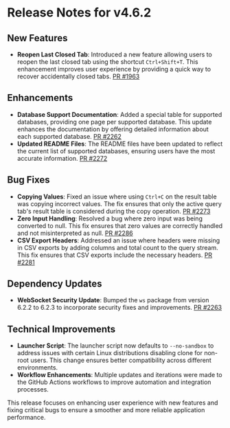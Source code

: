 # Release Notes for v4.6.2

## New Features
- **Reopen Last Closed Tab**: Introduced a new feature allowing users to reopen the last closed tab using the shortcut `Ctrl+Shift+T`. This enhancement improves user experience by providing a quick way to recover accidentally closed tabs. [PR #1963](https://github.com/beekeeper-studio/beekeeper-studio/pull/1963)

## Enhancements
- **Database Support Documentation**: Added a special table for supported databases, providing one page per supported database. This update enhances the documentation by offering detailed information about each supported database. [PR #2262](https://github.com/beekeeper-studio/beekeeper-studio/pull/2262)
- **Updated README Files**: The README files have been updated to reflect the current list of supported databases, ensuring users have the most accurate information. [PR #2272](https://github.com/beekeeper-studio/beekeeper-studio/pull/2272)

## Bug Fixes
- **Copying Values**: Fixed an issue where using `Ctrl+C` on the result table was copying incorrect values. The fix ensures that only the active query tab's result table is considered during the copy operation. [PR #2273](https://github.com/beekeeper-studio/beekeeper-studio/pull/2273)
- **Zero Input Handling**: Resolved a bug where zero input was being converted to null. This fix ensures that zero values are correctly handled and not misinterpreted as null. [PR #2286](https://github.com/beekeeper-studio/beekeeper-studio/pull/2286)
- **CSV Export Headers**: Addressed an issue where headers were missing in CSV exports by adding columns and total count to the query stream. This fix ensures that CSV exports include the necessary headers. [PR #2281](https://github.com/beekeeper-studio/beekeeper-studio/pull/2281)

## Dependency Updates
- **WebSocket Security Update**: Bumped the `ws` package from version 6.2.2 to 6.2.3 to incorporate security fixes and improvements. [PR #2263](https://github.com/beekeeper-studio/beekeeper-studio/pull/2263)

## Technical Improvements
- **Launcher Script**: The launcher script now defaults to `--no-sandbox` to address issues with certain Linux distributions disabling clone for non-root users. This change ensures better compatibility across different environments.
- **Workflow Enhancements**: Multiple updates and iterations were made to the GitHub Actions workflows to improve automation and integration processes.

This release focuses on enhancing user experience with new features and fixing critical bugs to ensure a smoother and more reliable application performance.